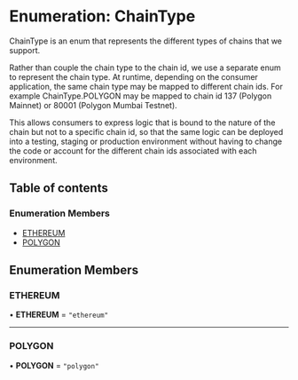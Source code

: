 # Enumeration: ChainType

ChainType is an enum that represents the different types of chains that we support.

Rather than couple the chain type to the chain id, we use a separate enum to represent the chain type.
At runtime, depending on the consumer application, the same chain type may be mapped to different chain ids.
For example ChainType.POLYGON may be mapped to chain id 137 (Polygon Mainnet) or 80001 (Polygon Mumbai Testnet).

This allows consumers to express logic that is bound to the nature of the chain but not to a specific chain id, so that
the same logic can be deployed into a testing, staging or production environment without having to change the code or
account for the different chain ids associated with each environment.

## Table of contents

### Enumeration Members

- [ETHEREUM](ChainType.md#ethereum)
- [POLYGON](ChainType.md#polygon)

## Enumeration Members

### ETHEREUM

• **ETHEREUM** = ``"ethereum"``

___

### POLYGON

• **POLYGON** = ``"polygon"``
